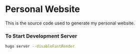 # Personal Website #

This is the source code used to generate my personal website.

### To Start Development Server ###

```bash
hugo server --disableFastRender
```

